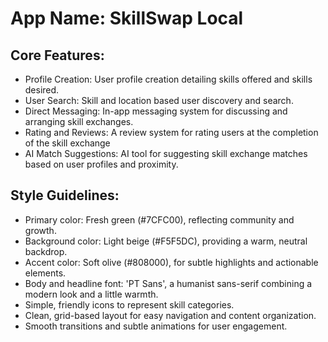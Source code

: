 # **App Name**: SkillSwap Local

## Core Features:

- Profile Creation: User profile creation detailing skills offered and skills desired.
- User Search: Skill and location based user discovery and search.
- Direct Messaging: In-app messaging system for discussing and arranging skill exchanges.
- Rating and Reviews: A review system for rating users at the completion of the skill exchange
- AI Match Suggestions: AI tool for suggesting skill exchange matches based on user profiles and proximity.

## Style Guidelines:

- Primary color: Fresh green (#7CFC00), reflecting community and growth.
- Background color: Light beige (#F5F5DC), providing a warm, neutral backdrop.
- Accent color: Soft olive (#808000), for subtle highlights and actionable elements.
- Body and headline font: 'PT Sans', a humanist sans-serif combining a modern look and a little warmth.
- Simple, friendly icons to represent skill categories.
- Clean, grid-based layout for easy navigation and content organization.
- Smooth transitions and subtle animations for user engagement.